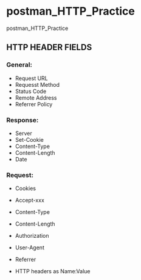 # postman_HTTP_Practice
postman_HTTP_Practice

## HTTP HEADER FIELDS

### General:
- Request URL
- Requesst Method
- Status Code
- Remote Address
- Referrer Policy

### Response:
- Server
- Set-Cookie
- Content-Type
- Content-Length
- Date

### Request:
- Cookies
- Accept-xxx
- Content-Type
- Content-Length
- Authorization
- User-Agent
- Referrer


- HTTP headers as Name:Value